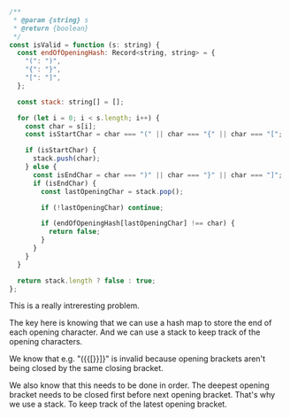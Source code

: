 ```js
/**
 * @param {string} s
 * @return {boolean}
 */
const isValid = function (s: string) {
  const endOfOpeningHash: Record<string, string> = {
    "(": ")",
    "{": "}",
    "[": "]",
  };

  const stack: string[] = [];

  for (let i = 0; i < s.length; i++) {
    const char = s[i];
    const isStartChar = char === "(" || char === "{" || char === "[";

    if (isStartChar) {
      stack.push(char);
    } else {
      const isEndChar = char === ")" || char === "}" || char === "]";
      if (isEndChar) {
        const lastOpeningChar = stack.pop();

        if (!lastOpeningChar) continue;

        if (endOfOpeningHash[lastOpeningChar] !== char) {
          return false;
        }
      }
    }
  }

  return stack.length ? false : true;
};
```

This is a really intreresting problem.

The key here is knowing that we can use a hash map to store the end of each opening character. And we can use a stack to keep track of the opening characters.

We know that e.g. "({{[}}]}" is invalid because opening brackets aren't being closed by the same closing bracket.

We also know that this needs to be done in order. The deepest opening bracket needs to be closed first before next opening bracket. That's why we use a stack. To keep track of the latest opening bracket.
